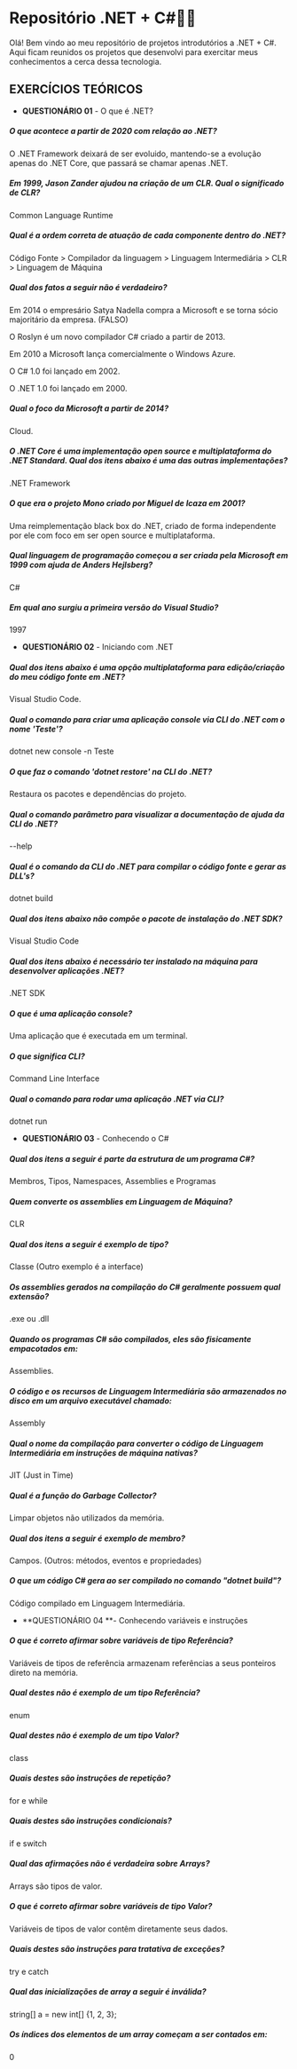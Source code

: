 # Repositório .NET + C#:woman_technologist:

Olá! Bem vindo ao meu repositório de projetos introdutórios a .NET + C#. Aqui ficam reunidos os projetos que desenvolvi para exercitar meus conhecimentos a cerca dessa tecnologia.



## **EXERCÍCIOS TEÓRICOS**



- **QUESTIONÁRIO 01** - O que é .NET?

##### O que acontece a partir de 2020 com relação ao .NET?

O .NET Framework deixará de ser evoluido, mantendo-se a evolução apenas do .NET Core, que passará se chamar apenas .NET.

##### Em 1999, Jason Zander ajudou na criação de um CLR. Qual o significado de CLR?

Common Language Runtime

##### Qual é a ordem correta de atuação de cada componente dentro do .NET?

Código Fonte > Compilador da linguagem > Linguagem Intermediária > CLR > Linguagem de Máquina

##### Qual dos fatos a seguir não é verdadeiro?

Em 2014 o empresário Satya Nadella compra a Microsoft e se torna sócio majoritário da empresa. (FALSO)

O Roslyn é um novo compilador C# criado a partir de 2013.

Em 2010 a Microsoft lança comercialmente o Windows Azure.

O C# 1.0 foi lançado em 2002.

O .NET 1.0 foi lançado em 2000.

##### Qual o foco da Microsoft a partir de 2014?

Cloud.

##### O .NET Core é uma implementação open source e multiplataforma do .NET Standard. Qual dos itens abaixo é uma das outras implementações?

.NET Framework

##### O que era o projeto Mono criado por Miguel de Icaza em 2001?

Uma reimplementação black box do .NET, criado de forma independente por ele com foco em ser open source e multiplataforma.

##### Qual linguagem de programação começou a ser criada pela Microsoft em 1999 com ajuda de Anders Hejlsberg?

C#

##### Em qual ano surgiu a primeira versão do Visual Studio?

1997



- **QUESTIONÁRIO 02** - Iniciando com .NET

##### Qual dos itens abaixo é uma opção multiplataforma para edição/criação do meu código fonte em .NET?

Visual Studio Code.

##### Qual o comando para criar uma aplicação console via CLI do .NET com o nome 'Teste'?

dotnet new console -n Teste

##### O que faz o comando 'dotnet restore' na CLI do .NET?

Restaura os pacotes e dependências do projeto.

##### Qual o comando parâmetro para visualizar a documentação de ajuda da CLI do .NET?

--help

##### Qual é o comando da CLI do .NET para compilar o código fonte e gerar as DLL's?

dotnet build

##### Qual dos itens abaixo não compõe o pacote de instalação do .NET SDK?

Visual Studio Code

##### Qual dos itens abaixo é necessário ter instalado na máquina para desenvolver aplicações .NET?

.NET SDK

##### O que é uma aplicação console?

Uma aplicação que é executada em um terminal.

##### O que significa CLI?

Command Line Interface

##### Qual o comando para rodar uma aplicação .NET via CLI?

dotnet run



- **QUESTIONÁRIO 03** - Conhecendo o C#

##### Qual dos itens a seguir é parte da estrutura de um programa C#?

Membros, Tipos, Namespaces, Assemblies e Programas

##### Quem converte os assemblies em Linguagem de Máquina?

CLR

##### Qual dos itens a seguir é exemplo de tipo?

Classe (Outro exemplo é a interface)

##### Os assemblies gerados na compilação do C# geralmente possuem qual extensão?

.exe ou .dll

##### Quando os programas C# são compilados, eles são fisicamente empacotados em:

Assemblies.

##### O código e os recursos de Linguagem Intermediária são armazenados no disco em um arquivo executável chamado:

Assembly

##### Qual o nome da compilação para converter o código de Linguagem Intermediária em instruções de máquina nativas?

JIT (Just in Time)

##### Qual é a função do Garbage Collector?

Limpar objetos não utilizados da memória.

##### Qual dos itens a seguir é exemplo de membro?

Campos. (Outros: métodos, eventos e propriedades)

##### O que um código C# gera ao ser compilado no comando "dotnet build"?

Código compilado em Linguagem Intermediária.



- **QUESTIONÁRIO 04 **- Conhecendo variáveis e instruções

##### O que é correto afirmar sobre variáveis de tipo Referência?

Variáveis de tipos de referência armazenam referências a seus ponteiros direto na memória.

##### Qual destes não é exemplo de um tipo Referência?

enum

##### Qual destes não é exemplo de um tipo Valor?

class

##### Quais destes são instruções de repetição?

for e while

##### Quais destes são instruções condicionais?

if e switch

##### Qual das afirmações não é verdadeira sobre Arrays?

Arrays são tipos de valor.

##### O que é correto afirmar sobre variáveis de tipo Valor?

Variáveis de tipos de valor contêm diretamente seus dados.

##### Quais destes são instruções para tratativa de exceções?

try e catch

##### Qual das inicializações de array a seguir é inválida?

string[] a = new int[] {1, 2, 3};

##### Os índices dos elementos de um array começam a ser contados em:

0















